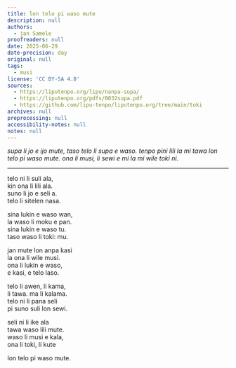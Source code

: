 ```yaml
---
title: lon telo pi waso mute
description: null
authors:
  - jan Samele
proofreaders: null
date: 2025-06-29
date-precision: day
original: null
tags:
  - musi
license: 'CC BY-SA 4.0'
sources:
  - https://liputenpo.org/lipu/nanpa-supa/
  - https://liputenpo.org/pdfs/0032supa.pdf
  - https://github.com/lipu-tenpo/liputenpo.org/tree/main/toki
archives: null
preprocessing: null
accessibility-notes: null
notes: null
---
```

*supa li jo e ijo mute, taso telo li supa e waso. tenpo pini lili la mi tawa lon telo pi waso mute. ona li musi, li sewi e mi la mi wile toki ni.*

---

telo ni li suli ala,  
kin ona li lili ala.  
suno li jo e seli a.  
telo li sitelen nasa.  

sina lukin e waso wan,  
la waso li moku e pan.  
sina lukin e waso tu.  
taso waso li toki: mu.  

jan mute lon anpa kasi  
la ona li wile musi.  
ona li lukin e waso,  
e kasi, e telo laso.  

telo li awen, li kama,  
li tawa. ma li kalama.  
telo ni li pana seli  
pi suno suli lon sewi.  

seli ni li ike ala  
tawa waso lili mute.  
waso li musi e kala,  
ona li toki, li kute

lon telo pi waso mute.  
